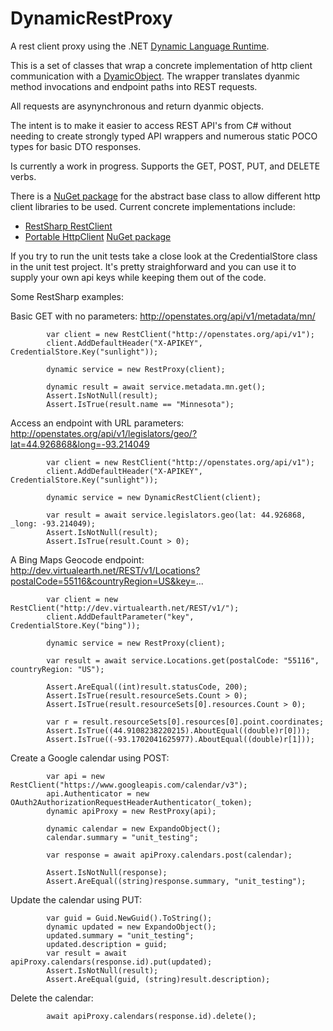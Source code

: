 DynamicRestProxy
================

A rest client proxy using the .NET [Dynamic Language Runtime](http://msdn.microsoft.com/en-us/library/dd233052(v=vs.110).aspx). 

This is a set of classes that wrap a concrete implementation of http client communication with a [DyamicObject](http://msdn.microsoft.com/en-us/library/system.dynamic.dynamicobject(v=vs.110).aspx). The wrapper translates dyanmic method invocations and endpoint paths into REST requests. 

All requests are asynynchronous and return dyanmic objects.

The intent is to make it easier to access REST API's from C# without needing to create strongly typed API wrappers and numerous static POCO types for basic DTO responses. 

Is currently a work in progress. Supports the GET, POST, PUT, and DELETE verbs.

There is a [NuGet package](https://www.nuget.org/packages/DynamicRestProxy/) for the abstract base class to allow different http client libraries to be used. Current concrete implementations include: 
- [RestSharp RestClient](http://restsharp.org/) 
- [Portable HttpClient](https://www.nuget.org/packages/Microsoft.Net.Http/) [NuGet package](https://www.nuget.org/packages/DynamicRestClient/)

If you try to run the unit tests take a close look at the CredentialStore class in the unit test project. It's pretty straighforward and you can use it to supply your own api keys while keeping them out of the code.

Some RestSharp examples:

Basic GET with no parameters:
http://openstates.org/api/v1/metadata/mn/

            var client = new RestClient("http://openstates.org/api/v1");
            client.AddDefaultHeader("X-APIKEY", CredentialStore.Key("sunlight"));

            dynamic service = new RestProxy(client);

            dynamic result = await service.metadata.mn.get();
            Assert.IsNotNull(result);
            Assert.IsTrue(result.name == "Minnesota");
            
            
Access an endpoint with URL parameters:
http://openstates.org/api/v1/legislators/geo/?lat=44.926868&long=-93.214049

            var client = new RestClient("http://openstates.org/api/v1");
            client.AddDefaultHeader("X-APIKEY", CredentialStore.Key("sunlight"));

            dynamic service = new DynamicRestClient(client);

            var result = await service.legislators.geo(lat: 44.926868, _long: -93.214049);
            Assert.IsNotNull(result);
            Assert.IsTrue(result.Count > 0);
            
A Bing Maps Geocode endpoint:
http://dev.virtualearth.net/REST/v1/Locations?postalCode=55116&countryRegion=US&key=...

            var client = new RestClient("http://dev.virtualearth.net/REST/v1/");
            client.AddDefaultParameter("key", CredentialStore.Key("bing"));

            dynamic service = new RestProxy(client);
            
            var result = await service.Locations.get(postalCode: "55116", countryRegion: "US");

            Assert.AreEqual((int)result.statusCode, 200);
            Assert.IsTrue(result.resourceSets.Count > 0);
            Assert.IsTrue(result.resourceSets[0].resources.Count > 0);

            var r = result.resourceSets[0].resources[0].point.coordinates;
            Assert.IsTrue((44.9108238220215).AboutEqual((double)r[0]));
            Assert.IsTrue((-93.1702041625977).AboutEqual((double)r[1]));
            
Create a Google calendar using POST:

            var api = new RestClient("https://www.googleapis.com/calendar/v3");
            api.Authenticator = new OAuth2AuthorizationRequestHeaderAuthenticator(_token);
            dynamic apiProxy = new RestProxy(api);

            dynamic calendar = new ExpandoObject();
            calendar.summary = "unit_testing";

            var response = await apiProxy.calendars.post(calendar);

            Assert.IsNotNull(response);
            Assert.AreEqual((string)response.summary, "unit_testing");
            
Update the calendar using PUT:

            var guid = Guid.NewGuid().ToString();
            dynamic updated = new ExpandoObject();
            updated.summary = "unit_testing";
            updated.description = guid;
            var result = await apiProxy.calendars(response.id).put(updated);
            Assert.IsNotNull(result);
            Assert.AreEqual(guid, (string)result.description);

Delete the calendar:

            await apiProxy.calendars(response.id).delete();

